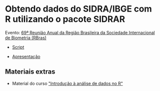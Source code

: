 # Obtendo dados do SIDRA/IBGE com R utilizando o pacote SIDRAR

Evento: [69ª Reunião Anual da Região Brasileira da Sociedade Internacional de Biometria (RBras)](https://69rbras21seagro.com.br/)

- [Script](https://github.com/beatrizmilz/2025-08-rbras-sidrar/blob/main/script.R)

- [Apresentação](https://beatrizmilz.github.io/2025-08-rbras-sidrar/#/title-slide)

## Materiais extras

- Material do curso ["Introdução à análise de dados no R"](https://ipeadata-lab.github.io/curso_r_intro_202409/03_importacao.html#pacote-sidrar)